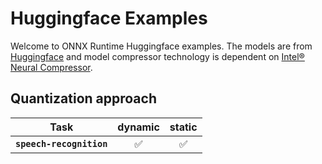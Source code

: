 # Huggingface Examples

Welcome to ONNX Runtime Huggingface examples. The models are from [Huggingface](https://huggingface.co) and model compressor technology is dependent on [Intel® Neural Compressor](https://github.com/intel/neural-compressor). 

## Quantization approach

| Task | dynamic | static
|---|:---:|:---:|
|**`speech-recognition`**| ✅ | ✅ |


